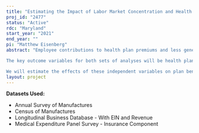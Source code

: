 ```yaml
---
title: "Estimating the Impact of Labor Market Concentration and Health Care Costs on the Generosity of Health Plan Benefits Offered by Employers"
proj_id: "2477"
status: "Active"
rdc: "Maryland"
start_year: "2021"
end_year: ""
pi: "Matthew Eisenberg"
abstract: "Employee contributions to health plan premiums and less generous forms of health insurance have both increased in prevalence in recent years in the employer-sponsored health insurance market. Given these trends and the related impact to the financial well-being of individuals, this research project seeks to understand potential drivers of less generous forms of health coverage in employer-sponsored health insurance markets. The research objectives of the project are to investigate the effect of 1) labor market concentration and 2) rising health care costs on health plan benefits offered by employers using Census-provided data from the Medical Expenditure Panel Survey - Insurance/Employer Component (MEPS-IC), the Longitudinal Business Database (LBD), the Annual Survey of Manufacturers (ASM), and the Census of Manufacturers (CMF) for the years 2001-2023, as available. We hypothesize that both higher labor market concentration and higher health care costs lead to less generous health benefit offerings in the employer-sponsored health insurance market.

The key outcome variables for both sets of analyses will be health plan characteristics computed at the establishment level based on MEPS-IC data (e.g., average employee share of health plan premium). Labor market concentration will be measured at the county-industry-year level based on the LBD data. Local health care costs will be measured based on the average plan premium cost at the county-year level using the MEPS-IC data. 

We will estimate the effects of these independent variables on plan benefit characteristics through regression analysis of establishment level data, controlling for establishment and market level covariates, as well as county and industry-year fixed effects. Establishment level covariates will include measures available from MEPS-IC (e.g., total part-time employees) and productivity measures available for a subset of manufacturing firms from the ASM and CMF data. To account for any unobserved market specific time varying factors that may bias our population estimates, we will use the labor market concentration of neighboring counties and state level malpractice payment rates to instrument for labor market concentration and health care costs, respectively."
layout: project
---
```


**Datasets Used:**

  - Annual Survey of Manufactures 
  - Census of Manufactures 
  - Longitudinal Business Database - With EIN and Revenue 
  - Medical Expenditure Panel Survey - Insurance Component 

